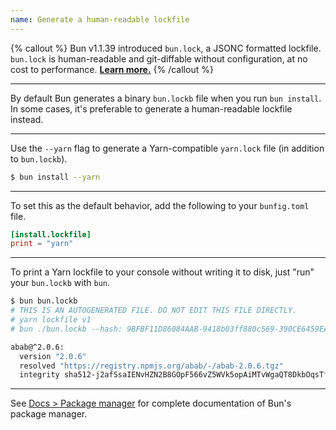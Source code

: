 ```yaml
---
name: Generate a human-readable lockfile
---
```


{% callout %}
Bun v1.1.39 introduced `bun.lock`, a JSONC formatted lockfile. `bun.lock` is human-readable and git-diffable without configuration, at no cost to performance. [**Learn more.**](https://bun.sh/docs/install/lockfile#text-based-lockfile)
{% /callout %}

---

By default Bun generates a binary `bun.lockb` file when you run `bun install`. In some cases, it's preferable to generate a human-readable lockfile instead.

---

Use the `--yarn` flag to generate a Yarn-compatible `yarn.lock` file (in addition to `bun.lockb`).

```sh
$ bun install --yarn
```

---

To set this as the default behavior, add the following to your `bunfig.toml` file.

```toml#bunfig.toml
[install.lockfile]
print = "yarn"
```

---

To print a Yarn lockfile to your console without writing it to disk, just "run" your `bun.lockb` with `bun`.

```sh
$ bun bun.lockb
# THIS IS AN AUTOGENERATED FILE. DO NOT EDIT THIS FILE DIRECTLY.
# yarn lockfile v1
# bun ./bun.lockb --hash: 9BFBF11D86084AAB-9418b03ff880c569-390CE6459EACEC9A...

abab@^2.0.6:
  version "2.0.6"
  resolved "https://registry.npmjs.org/abab/-/abab-2.0.6.tgz"
  integrity sha512-j2afSsaIENvHZN2B8GOpF566vZ5WVk5opAiMTvWgaQT8DkbOqsTfvNAvH...
```

---

See [Docs > Package manager](https://bun.sh/docs/cli/install) for complete documentation of Bun's package manager.
